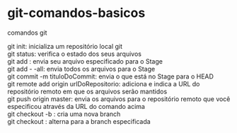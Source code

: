 # git-comandos-basicos
comandos git

git init: inicializa um repositório local git
<br />
git status: verifica o estado dos seus arquivos
<br />
git add <nomeDoArquivo>: envia seu arquivo especificado para o Stage
<br />
git add - -all: envia todos os arquivos para o Stage
<br />
git commit -m tituloDoCommit: envia o que está no Stage para o HEAD
<br />
git remote add origin urlDoRepositorio: adiciona e indica a URL do repositório remoto em que os arquivos serão mantidos
<br />
git push origin master: envia os arquivos para o repositório remoto que você especificou através da URL do comando acima
<br />
git checkout -b <nomeDaBranch>: cria uma nova branch
<br />
git checkout <nomeDaBranch>: alterna para a branch especificada
